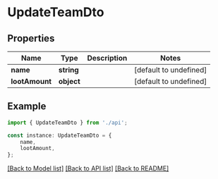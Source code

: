 # UpdateTeamDto


## Properties

Name | Type | Description | Notes
------------ | ------------- | ------------- | -------------
**name** | **string** |  | [default to undefined]
**lootAmount** | **object** |  | [default to undefined]

## Example

```typescript
import { UpdateTeamDto } from './api';

const instance: UpdateTeamDto = {
    name,
    lootAmount,
};
```

[[Back to Model list]](../README.md#documentation-for-models) [[Back to API list]](../README.md#documentation-for-api-endpoints) [[Back to README]](../README.md)
